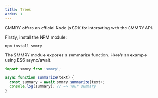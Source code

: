 ```yaml
---
title: Trees
order: 1
---
```


SMMRY offers an official Node.js SDK for interacting with the SMMRY API.

Firstly, install the NPM module:

```shell
npm install smmry
```

The SMMRY module exposes a summarize function. Here’s an example using ES6 async/await.

```js
import smmry from 'smmry';

async function summarize(text) {
  const summary = await smmry.summarize(text);
  console.log(summary); // => Your summary
}
```

